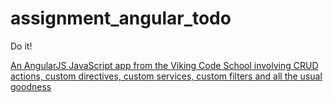 # assignment_angular_todo
Do it!

[An AngularJS JavaScript app from the Viking Code School involving CRUD actions, custom directives, custom services, custom filters and all the usual goodness](http://www.vikingcodeschool.com)
